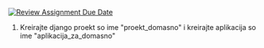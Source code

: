 [![Review Assignment Due Date](https://classroom.github.com/assets/deadline-readme-button-24ddc0f5d75046c5622901739e7c5dd533143b0c8e959d652212380cedb1ea36.svg)](https://classroom.github.com/a/NbZRAEwL)
1. Kreirajte django proekt so ime "proekt_domasno" i kreirajte aplikacija so ime "aplikacija_za_domasno"
